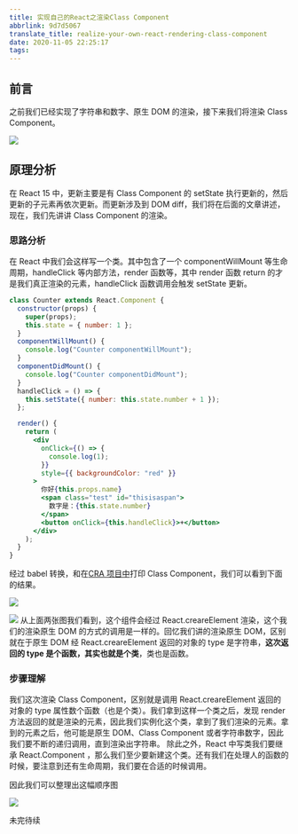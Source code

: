 ```yaml
---
title: 实现自己的React之渲染Class Component
abbrlink: 9d7d5067
translate_title: realize-your-own-react-rendering-class-component
date: 2020-11-05 22:25:17
tags:
---
```


## 前言

之前我们已经实现了字符串和数字、原生 DOM 的渲染，接下来我们将渲染 Class Component。

![](https://cdn.jsdelivr.net/gh/kitety/blog_img/2020-11-5/1604586613544-image.png)

<!-- more -->

## 原理分析

在 React 15 中，更新主要是有 Class Component 的 setState 执行更新的，然后更新的子元素再依次更新。而更新涉及到 DOM diff，我们将在后面的文章讲述，现在，我们先讲讲 Class Component 的渲染。

### 思路分析

在 React 中我们会这样写一个类。其中包含了一个 componentWillMount 等生命周期，handleClick 等内部方法，render 函数等，其中 render 函数 return 的才是我们真正渲染的元素，handleClick 函数调用会触发 setState 更新。

```jsx
class Counter extends React.Component {
  constructor(props) {
    super(props);
    this.state = { number: 1 };
  }
  componentWillMount() {
    console.log("Counter componentWillMount");
  }
  componentDidMount() {
    console.log("Counter componentDidMount");
  }
  handleClick = () => {
    this.setState({ number: this.state.number + 1 });
  };

  render() {
    return (
      <div
        onClick={() => {
          console.log(1);
        }}
        style={{ backgroundColor: "red" }}
      >
        你好{this.props.name}
        <span class="test" id="thisisaspan">
          数字是：{this.state.number}
        </span>
        <button onClick={this.handleClick}>+</button>
      </div>
    );
  }
}
```

经过 babel 转换，和在[CRA 项目中](https://codesandbox.io/s/cool-cloud-vfbkc?file=/src/App.js)打印 Class Component，我们可以看到下面的结果。

![](https://cdn.jsdelivr.net/gh/kitety/blog_img/2020-11-5/1604587310842-image.png)

![](https://cdn.jsdelivr.net/gh/kitety/blog_img/2020-11-5/1604587472964-image.png)
从上面两张图我们看到，这个组件会经过 React.creareElement 渲染，这个我们的渲染原生 DOM 的方式的调用是一样的。回忆我们讲的渲染原生 DOM，区别就在于原生 DOM 经 React.creareElement 返回的对象的 type 是字符串，**这次返回的 type 是个函数，其实也就是个类**，类也是函数。

### 步骤理解

我们这次渲染 Class Component，区别就是调用 React.creareElement 返回的对象的 type 属性数个函数（也是个类）。我们拿到这样一个类之后，发现 render 方法返回的就是渲染的元素，因此我们实例化这个类，拿到了我们渲染的元素。拿到的元素之后，他可能是原生 DOM、Class Component 或者字符串数字，因此我们要不断的递归调用，直到渲染出字符串。
除此之外，React 中写类我们要继承 React.Component ，那么我们至少要新建这个类。还有我们在处理人的函数的时候，要注意到还有生命周期，我们要在合适的时候调用。

因此我们可以整理出这幅顺序图

![](https://cdn.jsdelivr.net/gh/kitety/blog_img/2020-11-5/1604589129707-image.png)

未完待续
